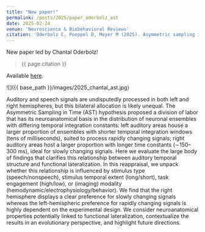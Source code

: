 ```yaml
---
title: "New paper!"
permalink: /posts/2025/paper_oderbolz_ast
date: 2025-02-24
venue: 'Neuroscience & Biobehavioral Reviews'
citation: 'Oderbolz C, Poeppel D, Meyer M (2025). Asymmetric sampling in time: evidence and perspectives.  <i>Neuroscience & Biobehavioral Reviews</i>.'
---
```


New paper led by Chantal Oderbolz! 
> {{ page.citation }}

Available [here](https://www.sciencedirect.com/science/article/pii/S014976342500082X).

![]({{ base_path }}/images/2025_chantal_ast.jpg)


Auditory and speech signals are undisputedly processed in both left and right hemispheres, but this bilateral allocation is likely unequal. The Asymmetric Sampling in Time (AST) hypothesis proposed a division of labor that has its neuroanatomical basis in the distribution of neuronal ensembles with differing temporal integration constants: left auditory areas house a larger proportion of ensembles with shorter temporal integration windows (tens of milliseconds), suited to process rapidly changing signals; right auditory areas host a larger proportion with longer time constants (∼150–300 ms), ideal for slowly changing signals. Here we evaluate the large body of findings that clarifies this relationship between auditory temporal structure and functional lateralization. In this reappraisal, we unpack whether this relationship is influenced by stimulus type (speech/nonspeech), stimulus temporal extent (long/short), task engagement (high/low), or (imaging) modality (hemodynamic/electrophysiology/behavior). We find that the right hemisphere displays a clear preference for slowly changing signals whereas the left-hemispheric preference for rapidly changing signals is highly dependent on the experimental design. We consider neuroanatomical properties potentially linked to functional lateralization, contextualize the results in an evolutionary perspective, and highlight future directions.
